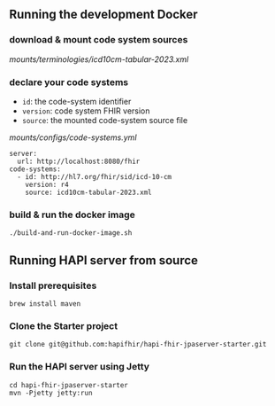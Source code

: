 ## Running the development Docker

### download & mount code system sources

_mounts/terminologies/icd10cm-tabular-2023.xml_

### declare your code systems

- `id`: the code-system identifier
- `version`: code system FHIR version
- `source`: the mounted code-system source file

_mounts/configs/code-systems.yml_

```
server:
  url: http://localhost:8080/fhir
code-systems:
  - id: http://hl7.org/fhir/sid/icd-10-cm
    version: r4
    source: icd10cm-tabular-2023.xml
```

### build & run the docker image

`./build-and-run-docker-image.sh`

## Running HAPI server from source

### Install prerequisites

```
brew install maven
```

### Clone the Starter project

```
git clone git@github.com:hapifhir/hapi-fhir-jpaserver-starter.git
```

### Run the HAPI server using Jetty

```
cd hapi-fhir-jpaserver-starter
mvn -Pjetty jetty:run
```
